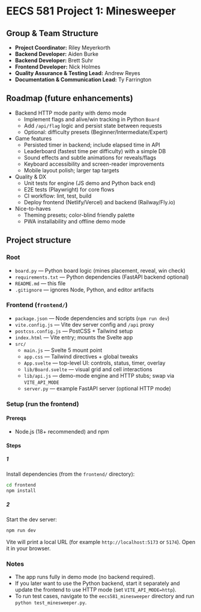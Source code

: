 # EECS 581 Project 1: Minesweeper

## Group & Team Structure

- **Project Coordinator:** Riley Meyerkorth
- **Backend Developer:** Aiden Burke
- **Backend Developer:** Brett Suhr
- **Frontend Developer:** Nick Holmes
- **Quality Assurance & Testing Lead:** Andrew Reyes
- **Documentation & Communication Lead:** Ty Farrington

## Roadmap (future enhancements)

- Backend HTTP mode parity with demo mode
  - Implement flags and alive/win tracking in Python `Board`
  - Add `/api/flag` logic and persist state between requests
  - Optional: difficulty presets (Beginner/Intermediate/Expert)
- Game features
  - Persisted timer in backend; include elapsed time in API
  - Leaderboard (fastest time per difficulty) with a simple DB
  - Sound effects and subtle animations for reveals/flags
  - Keyboard accessibility and screen-reader improvements
  - Mobile layout polish; larger tap targets
- Quality & DX
  - Unit tests for engine (JS demo and Python back end)
  - E2E tests (Playwright) for core flows
  - CI workflow: lint, test, build
  - Deploy frontend (Netlify/Vercel) and backend (Railway/Fly.io)
- Nice-to-haves
  - Theming presets; color-blind friendly palette
  - PWA installability and offline demo mode

## Project structure

### Root

- `board.py` — Python board logic (mines placement, reveal, win check)
- `requirements.txt` — Python dependencies (FastAPI backend optional)
- `README.md` — this file
- `.gitignore` — ignores Node, Python, and editor artifacts

### Frontend (`frontend/`)

- `package.json` — Node dependencies and scripts (`npm run dev`)
- `vite.config.js` — Vite dev server config and `/api` proxy
- `postcss.config.js` — PostCSS + Tailwind setup
- `index.html` — Vite entry; mounts the Svelte app
- `src/`
  - `main.js` — Svelte 5 mount point
  - `app.css` — Tailwind directives + global tweaks
  - `App.svelte` — top-level UI: controls, status, timer, overlay
  - `lib/Board.svelte` — visual grid and cell interactions
  - `lib/api.js` — demo-mode engine and HTTP stubs; swap via `VITE_API_MODE`
  - `server.py` — example FastAPI server (optional HTTP mode)

### Setup (run the frontend)

#### Prereqs

- Node.js (18+ recommended) and npm

#### Steps

##### 1

Install dependencies (from the `frontend/` directory):

```bash
cd frontend
npm install
```

##### 2

Start the dev server:

```bash
npm run dev
```

Vite will print a local URL (for example `http://localhost:5173` or `5174`). Open it in your browser.

### Notes

- The app runs fully in demo mode (no backend required).
- If you later want to use the Python backend, start it separately and update the frontend to use HTTP mode (set `VITE_API_MODE=http`).
- To run test cases, navigate to the `eecs581_minesweeper` directory and run `python test_minesweeper.py`.